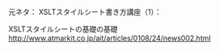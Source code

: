 元ネタ：
XSLTスタイルシート書き方講座（1）：

XSLTスタイルシートの基礎の基礎
http://www.atmarkit.co.jp/ait/articles/0108/24/news002.html

